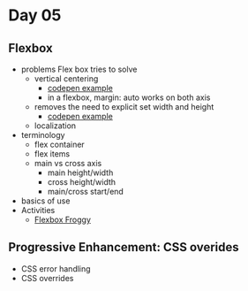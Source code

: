 # Day 05
## Flexbox
- problems Flex box tries to solve
  - vertical centering
    - [codepen example](https://codepen.io/acidtone/pen/oNvMrEE)
    - in a flexbox, margin: auto works on both axis
  - removes the need to explicit set width and height
    - [codepen example](https://codepen.io/acidtone/pen/wvwxOMR)
  - localization
- terminology
  - flex container
  - flex items
  - main vs cross axis
    - main height/width
    - cross height/width
    - main/cross start/end
- basics of use
- Activities
  - [Flexbox Froggy](https://flexboxfroggy.com/)

## Progressive Enhancement: CSS overides
- CSS error handling
- CSS overrides
